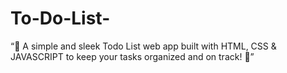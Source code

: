 # To-Do-List-
“🎯 A simple and sleek Todo List web app built with HTML, CSS &amp; JAVASCRIPT to keep your tasks organized and on track! 🚀”
